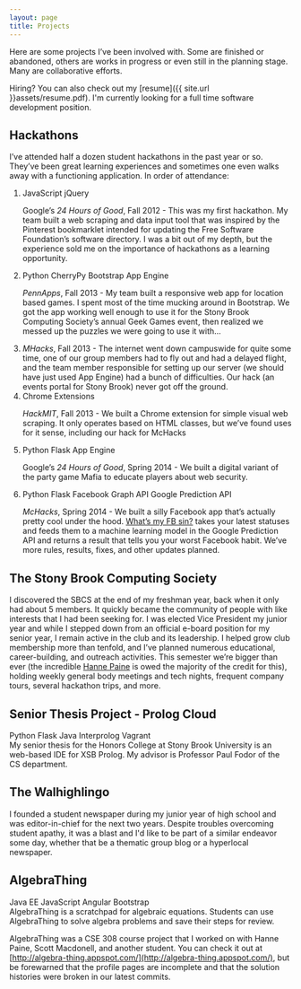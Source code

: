 ```yaml
---
layout: page
title: Projects
---
```


Here are some projects I’ve been involved with.  Some are finished or abandoned, others are works in progress or even still in the planning stage.  Many are collaborative efforts. 

Hiring? You can also check out my [resume]({{ site.url }}assets/resume.pdf). I'm currently looking for a full time software development position.

Hackathons
----------

I’ve attended half a dozen student hackathons in the past year or so.  They’ve been great learning experiences and sometimes one even walks away with a functioning application.  In order of attendance:

<ol>
    <li>
        <div class="technologies">
            <span class="tag-label">JavaScript</span>        
            <span class="tag-label">jQuery</span>        
        </div>
        <p>Google’s <i>24 Hours of Good</i>, Fall 2012 - This was my first hackathon. My team built a web scraping and data input tool that was inspired by the Pinterest bookmarklet intended for updating the Free Software Foundation’s software directory.  I was a bit out of my depth, but the experience sold me on the importance of hackathons as a learning opportunity.</p>
    </li>
    <li>
        <div class="technologies">
            <span class="tag-label">Python</span>        
            <span class="tag-label">CherryPy</span>  
            <span class="tag-label">Bootstrap</span>      
            <span class="tag-label">App Engine</span>            
        </div>
        <p><i>PennApps</i>, Fall 2013 - My team built a responsive web app for location based games. I spent most of the time mucking around in Bootstrap. We got the app working well enough to use it for the Stony Brook Computing Society’s annual Geek Games event, then realized we messed up the puzzles we were going to use it with...</p>
    </li>
    <li><i>MHacks</i>, Fall 2013 - The internet went down campuswide for quite some time, one of our group members had to fly out and had a delayed flight, and the team member responsible for setting up our server (we should have just used App Engine) had a bunch of difficulties. Our hack (an events portal for Stony Brook) never got off the ground.</li>
    <li>
        <div class="technologies">
            <span class="tag-label">Chrome Extensions</span>                    
        </div>
        <p><i>HackMIT</i>, Fall 2013 - We built a Chrome extension for simple visual web scraping. It only operates based on HTML classes, but we’ve found uses for it sense, including our hack for McHacks</p>
    </li>
    <li>
        <div class="technologies">
            <span class="tag-label">Python</span>        
            <span class="tag-label">Flask</span>        
            <span class="tag-label">App Engine</span>            
        </div>
        <p>Google’s <i>24 Hours of Good</i>, Spring 2014 - We built a digital variant of the party game Mafia to educate players about web security.</p>
    </li>
    <li>
        <div class="technologies">
            <span class="tag-label">Python</span>        
            <span class="tag-label">Flask</span>        
            <span class="tag-label">Facebook Graph API</span>        
            <span class="tag-label">Google Prediction API</span>              
        </div>
        <p class="within-list"><i>McHacks</i>, Spring 2014 - We built a silly Facebook app that’s actually pretty cool under the hood. <a href="http://whats-my-fb-sin.com/">What’s my FB sin?</a> takes your latest statuses and feeds them to a machine learning model in the Google Prediction API and returns a result that tells you your worst Facebook habit. We’ve more rules, results, fixes, and other updates planned.</p>
    </li>
</ol>

The Stony Brook Computing Society
---------------------------------

I discovered the SBCS at the end of my freshman year, back when it only had about 5 members. It quickly became the community of people with like interests that I had been seeking for.  I was elected Vice President my junior year and while I stepped down from an official e-board position for my senior year, I remain active in the club and its leadership. I helped grow club membership more than tenfold, and I’ve planned numerous educational, career-building, and outreach activities.  This semester we’re bigger than ever (the incredible [Hanne Paine](https://twitter.com/HannePaine) is owed the majority of the credit for this), holding weekly general body meetings and tech nights, frequent company tours, several hackathon trips, and more.  

Senior Thesis Project - Prolog Cloud
------------------------------------

<div class="technologies">
    <span class="tag-label">Python</span>        
    <span class="tag-label">Flask</span>  
    <span class="tag-label">Java</span>      
    <span class="tag-label">Interprolog</span>            
    <span class="tag-label">Vagrant</span>            
</div>
My senior thesis for the Honors College at Stony Brook University is an web-based IDE for XSB Prolog. My advisor is Professor Paul Fodor of the CS department.

The Walhighlingo
----------------

I founded a student newspaper during my junior year of high school and was editor-in-chief for the next two years. Despite troubles overcoming student apathy, it was a blast and I'd like to be part of a similar endeavor some day, whether that be a thematic group blog or a hyperlocal newspaper.

AlgebraThing
------------

<div class="technologies">
    <span class="tag-label">Java EE</span>        
    <span class="tag-label">JavaScript</span>        
    <span class="tag-label">Angular</span>
    <span class="tag-label">Bootstrap</span>
</div>
AlgebraThing is a scratchpad for algebraic equations. Students can use AlgebraThing to solve algebra problems and save their steps for review.

AlgebraThing was a CSE 308 course project that I worked on with Hanne Paine, Scott  Macdonell, and another student. You can check it out at [http://algebra-thing.appspot.com/](http://algebra-thing.appspot.com/), but be forewarned that the profile pages are incomplete and that the solution histories were broken in our latest commits.



